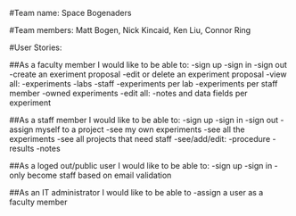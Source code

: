 #Team name: Space Bogenaders

#Team members: Matt Bogen, Nick Kincaid, Ken Liu, Connor Ring

#User Stories:

##As a faculty member I would like to be able to:
-sign up
-sign in
-sign out
-create an exeriment proposal
  -edit or delete an experiment proposal
-view all:
  -experiments
  -labs
  -staff
  -experiments per lab
  -experiments per staff member
  -owned experiments
-edit all:
  -notes and data fields per experiment

##As a staff member I would like to be able to:
-sign up
-sign in
-sign out
-assign myself to a project
-see my own experiments
-see all the experiments
-see all projects that need staff
-see/add/edit:
  -procedure
  -results
  -notes

##As a loged out/public user I would like to be able to:
-sign up
-sign in
-only become staff based on email validation

##As an IT administrator I would like to be able to
-assign a user as a faculty member
